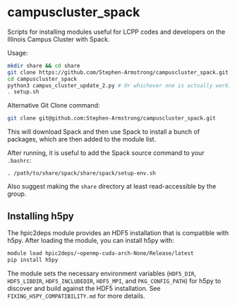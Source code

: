 # campuscluster_spack

Scripts for installing modules useful for LCPP codes and developers on the Illinois Campus Cluster with Spack.

Usage:
```bash
mkdir share && cd share
git clone https://github.com/Stephen-Armstrong/campuscluster_spack.git 
cd campuscluster_spack
python3 campus_cluster_update_2.py # Or whichever one is actually working now # This might actually need to go in the setup.sh script before the call to install_hpic2deps. 
. setup.sh
```

Alternative Git Clone command:
```bash
git clone git@github.com:Stephen-Armstrong/campuscluster_spack.git
```

This will download Spack and then use Spack to install a bunch of packages,
which are then added to the module list.

After running, it is useful to add the Spack source command to your `.bashrc`:

`. /path/to/share/spack/share/spack/setup-env.sh`

Also suggest making the `share` directory at least read-accessible by the group.

## Installing h5py

The hpic2deps module provides an HDF5 installation that is compatible with h5py. 
After loading the module, you can install h5py with:

```bash
module load hpic2deps/~openmp-cuda-arch-None/Release/latest
pip install h5py
```

The module sets the necessary environment variables (`HDF5_DIR`, `HDF5_LIBDIR`, `HDF5_INCLUDEDIR`, `HDF5_MPI`, and `PKG_CONFIG_PATH`) for h5py to discover and build against the HDF5 installation. See `FIXING_H5PY_COMPATIBILITY.md` for more details.
